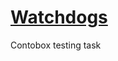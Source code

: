 # [Watchdogs](https://navruz-farvardin.github.io/watchdogs_final.github.io/src/)
Contobox testing task
